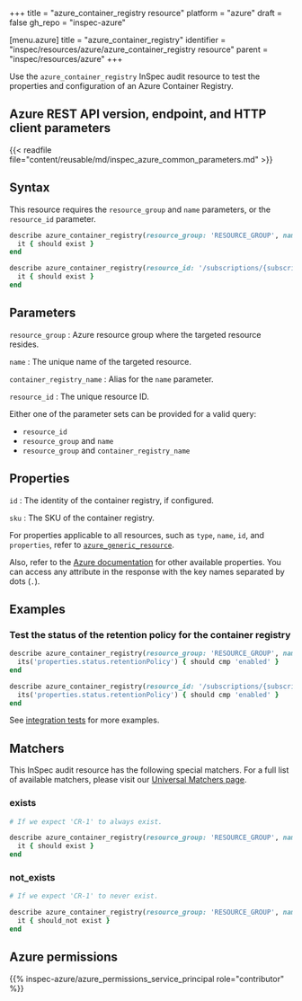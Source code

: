 +++
title = "azure_container_registry resource"
platform = "azure"
draft = false
gh_repo = "inspec-azure"

[menu.azure]
title = "azure_container_registry"
identifier = "inspec/resources/azure/azure_container_registry resource"
parent = "inspec/resources/azure"
+++

Use the `azure_container_registry` InSpec audit resource to test the properties and configuration of an Azure Container Registry.

## Azure REST API version, endpoint, and HTTP client parameters

{{< readfile file="content/reusable/md/inspec_azure_common_parameters.md" >}}

## Syntax

This resource requires the `resource_group` and `name` parameters, or the `resource_id` parameter.

```ruby
describe azure_container_registry(resource_group: 'RESOURCE_GROUP', name: 'NAME') do
  it { should exist }
end
```

```ruby
describe azure_container_registry(resource_id: '/subscriptions/{subscriptionId}/resourceGroups/{resourceGroup}/providers/Microsoft.ContainerRegistry/registries/{registryName}') do
  it { should exist }
end
```

## Parameters

`resource_group`
: Azure resource group where the targeted resource resides.

`name`
: The unique name of the targeted resource.

`container_registry_name`
: Alias for the `name` parameter.

`resource_id`
: The unique resource ID.

Either one of the parameter sets can be provided for a valid query:

- `resource_id`
- `resource_group` and `name`
- `resource_group` and `container_registry_name`

## Properties

`id`
: The identity of the container registry, if configured.

`sku`
: The SKU of the container registry.

For properties applicable to all resources, such as `type`, `name`, `id`, and `properties`, refer to [`azure_generic_resource`](azure_generic_resource#properties).

Also, refer to the [Azure documentation](https://docs.microsoft.com/en-us/rest/api/containerregistry/registries/get#registry) for other available properties. You can access any attribute in the response with the key names separated by dots (`.`).

## Examples

### Test the status of the retention policy for the container registry

```ruby
describe azure_container_registry(resource_group: 'RESOURCE_GROUP', name: 'NAME') do
  its('properties.status.retentionPolicy') { should cmp 'enabled' }
end
```

```ruby
describe azure_container_registry(resource_id: '/subscriptions/{subscriptionId}/resourceGroups/{resourceGroup}/providers/Microsoft.ContainerRegistry/registries/{registryName}') do
  its('properties.status.retentionPolicy') { should cmp 'enabled' }
end
```

See [integration tests](https://github.com/inspec/inspec-azure/blob/main/test/integration/verify/controls/azure_container_registry.rb) for more examples.

## Matchers

This InSpec audit resource has the following special matchers. For a full list of available matchers, please visit our [Universal Matchers page](https://docs.chef.io/inspec/matchers/).

### exists

```ruby
# If we expect 'CR-1' to always exist.

describe azure_container_registry(resource_group: 'RESOURCE_GROUP', name: 'CR-1') do
  it { should exist }
end
```

### not_exists

```ruby
# If we expect 'CR-1' to never exist.

describe azure_container_registry(resource_group: 'RESOURCE_GROUP', name: 'CR-1') do
  it { should_not exist }
end
```

## Azure permissions

{{% inspec-azure/azure_permissions_service_principal role="contributor" %}}
